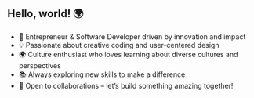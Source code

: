 ## Hello, world! 🌍

- 🚀 Entrepreneur & Software Developer driven by innovation and impact
- 💡 Passionate about creative coding and user-centered design
- 🌍 Culture enthusiast who loves learning about diverse cultures and perspectives
- 📚 Always exploring new skills to make a difference
- 🤝 Open to collaborations – let’s build something amazing together!


